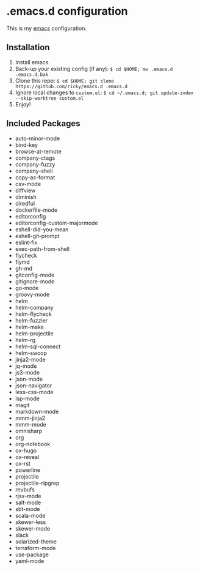 # .emacs.d configuration

This is my [emacs](https://www.gnu.org/software/emacs/) configuration.

## Installation

1. Install emacs.
2. Back-up your existing config (if any): `$ cd $HOME; mv .emacs.d .emacs.d.bak`
3. Clone this repo: `$ cd $HOME; git clone https://github.com/ricky/emacs.d .emacs.d`
4. Ignore local changes to `custom.el`: `$ cd ~/.emacs.d; git update-index --skip-worktree custom.el`
5. Enjoy!

## Included Packages

* auto-minor-mode
* bind-key
* browse-at-remote
* company-ctags
* company-fuzzy
* company-shell
* copy-as-format
* csv-mode
* diffview
* diminish
* diredful
* dockerfile-mode
* editorconfig
* editorconfig-custom-majormode
* eshell-did-you-mean
* eshell-git-prompt
* eslint-fix
* exec-path-from-shell
* flycheck
* flymd
* gh-md
* gitconfig-mode
* gitignore-mode
* go-mode
* groovy-mode
* helm
* helm-company
* helm-flycheck
* helm-fuzzier
* helm-make
* helm-projectile
* helm-rg
* helm-sql-connect
* helm-swoop
* jinja2-mode
* jq-mode
* js3-mode
* json-mode
* json-navigator
* less-css-mode
* lsp-mode
* magit
* markdown-mode
* mmm-jinja2
* mmm-mode
* omnisharp
* org
* org-notebook
* ox-hugo
* ox-reveal
* ox-rst
* powerline
* projectile
* projectile-ripgrep
* revbufs
* rjsx-mode
* salt-mode
* sbt-mode
* scala-mode
* skewer-less
* skewer-mode
* slack
* solarized-theme
* terraform-mode
* use-package
* yaml-mode
